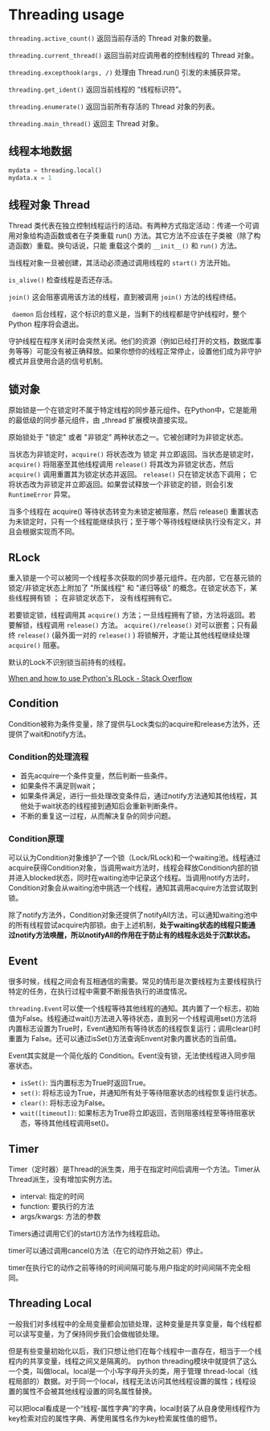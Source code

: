 # Threading usage

`threading.active_count()`  返回当前存活的 Thread 对象的数量。

`threading.current_thread()` 返回当前对应调用者的控制线程的 Thread 对象。

`threading.excepthook(args, /)` 处理由 Thread.run() 引发的未捕获异常。

`threading.get_ident()` 返回当前线程的 “线程标识符”。

`threading.enumerate()` 返回当前所有存活的 Thread 对象的列表。

`threading.main_thread()` 返回主 Thread 对象。

## 线程本地数据

```python
mydata = threading.local()
mydata.x = 1
```

## 线程对象 Thread

Thread 类代表在独立控制线程运行的活动。有两种方式指定活动：传递一个可调用对象给构造函数或者在子类重载 run() 方法。其它方法不应该在子类被（除了构造函数）重载。换句话说，只能 重载这个类的 `__init__()` 和 `run()` 方法。

当线程对象一旦被创建，其活动必须通过调用线程的 `start()` 方法开始。

 `is_alive()` 检查线程是否还存活。

`join()` 这会阻塞调用该方法的线程，直到被调用 `join()` 方法的线程终结。

` daemon` 后台线程，这个标识的意义是，当剩下的线程都是守护线程时，整个 Python 程序将会退出。

守护线程在程序关闭时会突然关闭。他们的资源（例如已经打开的文档，数据库事务等等）可能没有被正确释放。如果你想你的线程正常停止，设置他们成为非守护模式并且使用合适的信号机制。

## 锁对象

原始锁是一个在锁定时不属于特定线程的同步基元组件。在Python中，它是能用的最低级的同步基元组件，由 _thread 扩展模块直接实现。

原始锁处于 "锁定" 或者 "非锁定" 两种状态之一。它被创建时为非锁定状态。

当状态为非锁定时，`acquire()` 将状态改为 锁定 并立即返回。当状态是锁定时， `acquire()` 将阻塞至其他线程调用 `release()` 将其改为非锁定状态，然后 `acquire()` 调用重置其为锁定状态并返回。 `release()` 只在锁定状态下调用； 它将状态改为非锁定并立即返回。如果尝试释放一个非锁定的锁，则会引发 `RuntimeError`  异常。

当多个线程在 acquire() 等待状态转变为未锁定被阻塞，然后 release() 重置状态为未锁定时，只有一个线程能继续执行；至于哪个等待线程继续执行没有定义，并且会根据实现而不同。

## RLock

重入锁是一个可以被同一个线程多次获取的同步基元组件。在内部，它在基元锁的锁定/非锁定状态上附加了 "所属线程" 和 "递归等级" 的概念。在锁定状态下，某些线程拥有锁 ； 在非锁定状态下， 没有线程拥有它。

若要锁定锁，线程调用其 `acquire()` 方法；一旦线程拥有了锁，方法将返回。若要解锁，线程调用 `release()` 方法。 `acquire()/release()` 对可以嵌套；只有最终 `release()` (最外面一对的 `release()` ) 将锁解开，才能让其他线程继续处理 `acquire()` 阻塞。

默认的Lock不识别锁当前持有的线程。

[When and how to use Python's RLock - Stack Overflow](https://stackoverflow.com/questions/16567958/when-and-how-to-use-pythons-rlock)

## Condition

Condition被称为条件变量，除了提供与Lock类似的acquire和release方法外，还提供了wait和notify方法。

### Condition的处理流程

- 首先acquire一个条件变量，然后判断一些条件。
- 如果条件不满足则wait；
- 如果条件满足，进行一些处理改变条件后，通过notify方法通知其他线程，其他处于wait状态的线程接到通知后会重新判断条件。
- 不断的重复这一过程，从而解决复杂的同步问题。

### Condition原理

可以认为Condition对象维护了一个锁（Lock/RLock)和一个waiting池。线程通过acquire获得Condition对象，当调用wait方法时，线程会释放Condition内部的锁并进入blocked状态，同时在waiting池中记录这个线程。当调用notify方法时，Condition对象会从waiting池中挑选一个线程，通知其调用acquire方法尝试取到锁。

除了notify方法外，Condition对象还提供了notifyAll方法，可以通知waiting池中的所有线程尝试acquire内部锁。由于上述机制，**处于waiting状态的线程只能通过notify方法唤醒，所以notifyAll的作用在于防止有的线程永远处于沉默状态。**

## Event

很多时候，线程之间会有互相通信的需要。常见的情形是次要线程为主要线程执行特定的任务，在执行过程中需要不断报告执行的进度情况。

`threading.Event`可以使一个线程等待其他线程的通知。其内置了一个标志，初始值为False。线程通过wait()方法进入等待状态，直到另一个线程调用set()方法将内置标志设置为True时，Event通知所有等待状态的线程恢复运行；调用clear()时重置为 False。还可以通过isSet()方法查询Envent对象内置状态的当前值。

Event其实就是一个简化版的 Condition。Event没有锁，无法使线程进入同步阻塞状态。

- `isSet()`: 当内置标志为True时返回True。
- `set()`: 将标志设为True，并通知所有处于等待阻塞状态的线程恢复运行状态。
- `clear()`: 将标志设为False。
- `wait([timeout])`: 如果标志为True将立即返回，否则阻塞线程至等待阻塞状态，等待其他线程调用set()。

## Timer

Timer（定时器）是Thread的派生类，用于在指定时间后调用一个方法。Timer从Thread派生，没有增加实例方法。

- interval: 指定的时间
- function: 要执行的方法
- args/kwargs: 方法的参数

Timers通过调用它们的start()方法作为线程启动。

timer可以通过调用cancel()方法（在它的动作开始之前）停止。

timer在执行它的动作之前等待的时间间隔可能与用户指定的时间间隔不完全相同。

## Threading Local

一般我们对多线程中的全局变量都会加锁处理，这种变量是共享变量，每个线程都可以读写变量，为了保持同步我们会做枷锁处理。

但是有些变量初始化以后，我们只想让他们在每个线程中一直存在，相当于一个线程内的共享变量，线程之间又是隔离的。 python threading模块中就提供了这么一个类，叫做local。local是一个小写字母开头的类，用于管理 thread-local（线程局部的）数据。对于同一个local，线程无法访问其他线程设置的属性；线程设置的属性不会被其他线程设置的同名属性替换。

可以把local看成是一个“线程-属性字典”的字典，local封装了从自身使用线程作为 key检索对应的属性字典、再使用属性名作为key检索属性值的细节。

